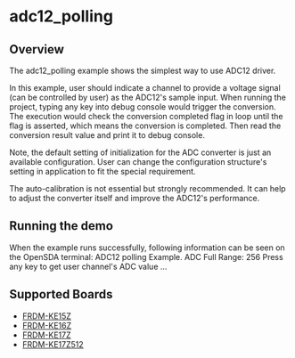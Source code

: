 # adc12_polling

## Overview

The adc12_polling example shows the simplest way to use ADC12 driver.

In this example, user should indicate a channel to provide a voltage signal (can be controlled by user) as the ADC12's sample input.
When running the project, typing any key into debug console would trigger the conversion. The execution would check the conversion completed flag in loop until the flag is asserted, which means the conversion is completed. Then read the conversion result value and print it to debug console.

Note, the default setting of initialization for the ADC converter is just an available configuration. User can change the
configuration structure's setting in application to fit the special requirement.

The auto-calibration is not essential but strongly recommended. It can help to adjust the converter itself and improve the
ADC12's performance.

## Running the demo
When the example runs successfully, following information can be seen on the OpenSDA terminal:
ADC12 polling Example.
ADC Full Range: 256
Press any key to get user channel's ADC value ...

## Supported Boards
- [FRDM-KE15Z](../../../_boards/frdmke15z/driver_examples/adc12/polling/example_board_readme.md)
- [FRDM-KE16Z](../../../_boards/frdmke16z/driver_examples/adc12/polling/example_board_readme.md)
- [FRDM-KE17Z](../../../_boards/frdmke17z/driver_examples/adc12/polling/example_board_readme.md)
- [FRDM-KE17Z512](../../../_boards/frdmke17z512/driver_examples/adc12/polling/example_board_readme.md)
